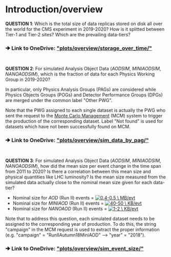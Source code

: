 # Introduction/overview


**QUESTION 1**: Which is the total size of data replicas stored on disk all over the world for the CMS experiment in 2019-2020? How is it splitted between Tier-1 and Tier-2 sites? Which are the prevailing data-tiers?

### 🠊 Link to OneDrive: ["plots/overview/storage_over_time/"](https://liveunibo-my.sharepoint.com/:f:/g/personal/simone_gasperini2_studio_unibo_it/EgnSuna5LPJIj4u8jFJLxDMBCDvw-lIB-CfYdB4RCwR9jA?e=Pl8WaW)


#
**QUESTION 2**: For simulated Analysis Object Data (_AODSIM_, _MINIAODSIM_, _NANOAODSIM_), which is the fraction of data for each Physics Working Group in 2019-2020?

In particular, only Physics Analysis Groups (PAGs) are considered while Physics Objects Groups (POGs) and Detector Performance Groups (DPGs) are merged under the common label "Other PWG".

Note that the PWG assigned to each single dataset is actually the PWG who sent the request to the [Monte Carlo Management](https://cms-pdmv.gitbook.io/project/) (MCM) system to trigger the production of the corresponding dataset. Label "Not found" is used for datasets which have not been successfully found on MCM.

### 🠊 Link to OneDrive: ["plots/overview/sim_data_by_pag/"](https://liveunibo-my.sharepoint.com/:f:/g/personal/simone_gasperini2_studio_unibo_it/EnmAcBJm7RlDoC2TJnTkiegBK3ZH4wJL_naTothJz9UQqg?e=QTLKg9)


#
**QUESTION 3**: For simulated Analysis Object Data (_AODSIM_, _MINIAODSIM_, _NANOAODSIM_), how did the mean size per event change in the time span from 2011 to 2020? Is there a correlation between this mean size and physical quantities like LHC luminosity? Is the mean size measured from the simulated data actually close to the nominal mean size given for each data-tier?

- Nominal size for _AOD_ (Run II) events = <a href="https://www.codecogs.com/eqnedit.php?latex=0.4-0.5&space;\&space;MB/evt" target="_blank"><img src="https://latex.codecogs.com/gif.latex?0.4-0.5&space;\&space;MB/evt" title="0.4-0.5 \ MB/evt" /></a>
- Nominal size for _MINIAOD_ (Run II) events = <a href="https://www.codecogs.com/eqnedit.php?latex=40-50&space;\&space;KB/evt" target="_blank"><img src="https://latex.codecogs.com/gif.latex?40-50&space;\&space;KB/evt" title="40-50 \ KB/evt" /></a>
- Nominal size for _NANOAOD_ (Run II) events = <a href="https://www.codecogs.com/eqnedit.php?latex=1-2&space;\&space;KB/evt" target="_blank"><img src="https://latex.codecogs.com/gif.latex?1-2&space;\&space;KB/evt" title="1-2 \ KB/evt" /></a>

Note that to address this question, each simulated dataset needs to be assigned to the corresponding year of production. To do this, the string "campaign" in the MCM request is used to extract the proper information (e.g. "campaign" = "RunIIAutumn18MiniAOD" --> "year" = "2018").

### 🠊 Link to OneDrive: ["plots/overview/sim_event_size/"](https://liveunibo-my.sharepoint.com/:f:/g/personal/simone_gasperini2_studio_unibo_it/EjB1Wpt5WldAt46EAhDi6UIBEtpSsLvLKP3I53ezIMyISg?e=sO1Gx4)